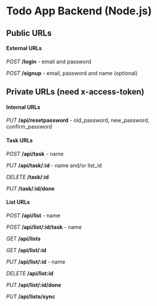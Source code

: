 # Todo App Backend (Node.js)

## Public URLs

#### External URLs

*POST* **/login** - email and password

*POST* **/signup** - email, password and name (optional)

## Private URLs (need x-access-token)

#### Internal URLs

*PUT* **/api/resetpassword** - old_password, new_password, confirm_password

#### Task URLs

*POST* **/api/task** - name

*PUT* **/api/task/:id** - name and/or list_id

*DELETE* **/task/:id**

*PUT* **/task/:id/done**

#### List URLs

*POST* **/api/list** - name

*POST* **/api/list/:id/task** - name

*GET* **/api/lists**

*GET* **/api/list/:id**

*PUT* **/api/list/:id** - name

*DELETE* **/api/list:id**

*PUT* **/api/list/:id/done**

*PUT* **/api/lists/sync**
